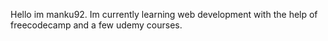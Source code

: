 Hello im manku92. 
Im currently learning web development with the help of freecodecamp and a few udemy courses. 
